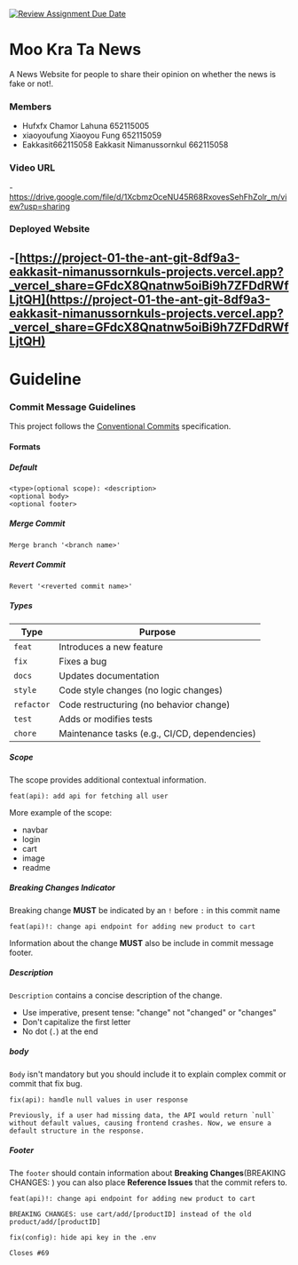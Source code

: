 [![Review Assignment Due Date](https://classroom.github.com/assets/deadline-readme-button-22041afd0340ce965d47ae6ef1cefeee28c7c493a6346c4f15d667ab976d596c.svg)](https://classroom.github.com/a/k6kO_4Go)

# Moo Kra Ta News

A News Website for people to share their opinion on whether the news is fake or not!.

### Members
- Hufxfx Chamor Lahuna 652115005 </br>
- xiaoyoufung Xiaoyou Fung 652115059 </br>
- Eakkasit662115058 Eakkasit Nimanussornkul 662115058 

### Video URL
-https://drive.google.com/file/d/1XcbmzOceNU45R68RxovesSehFhZolr_m/view?usp=sharing

### Deployed Website
-[https://project-01-the-ant-git-8df9a3-eakkasit-nimanussornkuls-projects.vercel.app?_vercel_share=GFdcX8Qnatnw5oiBi9h7ZFDdRWfLjtQH](https://project-01-the-ant-git-8df9a3-eakkasit-nimanussornkuls-projects.vercel.app?_vercel_share=GFdcX8Qnatnw5oiBi9h7ZFDdRWfLjtQH)
----

# Guideline
### Commit Message Guidelines
This project follows the [Conventional Commits](https://www.conventionalcommits.org/en/v1.0.0/) specification.

#### **Formats**
##### Default
```
<type>(optional scope): <description>
<optional body>
<optional footer>
``` 

##### Merge Commit
```
Merge branch '<branch name>'
```

##### Revert Commit
```
Revert '<reverted commit name>'
```

##### Types
| Type      | Purpose                                                                 |
|-----------|-------------------------------------------------------------------------|
| `feat`    | Introduces a new feature                                                |
| `fix`     | Fixes a bug                                                             |
| `docs`    | Updates documentation                                                   |
| `style`   | Code style changes (no logic changes)                                   |
| `refactor`| Code restructuring (no behavior change)                                 |
| `test`    | Adds or modifies tests                                                  |
| `chore`   | Maintenance tasks (e.g., CI/CD, dependencies)                           |

##### Scope
The scope provides additional contextual information.
```
feat(api): add api for fetching all user
```
More example of the scope:
- navbar
- login
- cart
- image
- readme

##### Breaking Changes Indicator
Breaking change **MUST** be indicated by an `!` before `:` in this commit name
```
feat(api)!: change api endpoint for adding new product to cart
```
Information about the change **MUST** also be include in commit message footer.

##### Description
`Description` contains a concise description of the change.
- Use imperative, present tense: "change" not "changed" or "changes"
- Don't capitalize the first letter
- No dot (`.`) at the end

##### body
`Body` isn't mandatory but you should include it to explain complex commit or commit that fix bug.
```
fix(api): handle null values in user response

Previously, if a user had missing data, the API would return `null` without default values, causing frontend crashes. Now, we ensure a default structure in the response.
```

##### Footer
The `footer` should contain information about **Breaking Changes**(BREAKING CHANGES: ) you can also place **Reference Issues** that the commit refers to.
```
feat(api)!: change api endpoint for adding new product to cart

BREAKING CHANGES: use cart/add/[productID] instead of the old product/add/[productID]
```
```
fix(config): hide api key in the .env

Closes #69
```
